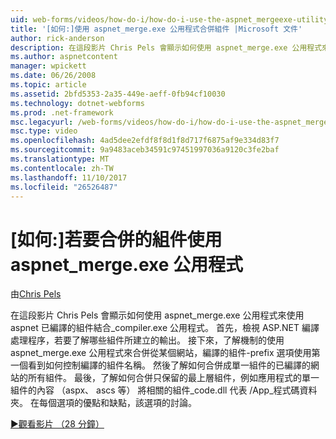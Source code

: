 ```yaml
---
uid: web-forms/videos/how-do-i/how-do-i-use-the-aspnet_mergeexe-utility-to-merge-assemblies
title: '[如何:]使用 aspnet_merge.exe 公用程式合併組件 |Microsoft 文件'
author: rick-anderson
description: 在這段影片 Chris Pels 會顯示如何使用 aspnet_merge.exe 公用程式來結合使用 aspnet_compiler.exe utilit 已編譯的組件...
ms.author: aspnetcontent
manager: wpickett
ms.date: 06/26/2008
ms.topic: article
ms.assetid: 2bfd5353-2a35-449e-aeff-0fb94cf10030
ms.technology: dotnet-webforms
ms.prod: .net-framework
msc.legacyurl: /web-forms/videos/how-do-i/how-do-i-use-the-aspnet_mergeexe-utility-to-merge-assemblies
msc.type: video
ms.openlocfilehash: 4ad5dee2efdf8f8d1f8d717f6875af9e334d83f7
ms.sourcegitcommit: 9a9483aceb34591c97451997036a9120c3fe2baf
ms.translationtype: MT
ms.contentlocale: zh-TW
ms.lasthandoff: 11/10/2017
ms.locfileid: "26526487"
---
```

<a name="how-do-i-use-the-aspnetmergeexe-utility-to-merge-assemblies"></a>[如何:]若要合併的組件使用 aspnet_merge.exe 公用程式
====================
由[Chris Pels](https://twitter.com/chrispels)

在這段影片 Chris Pels 會顯示如何使用 aspnet\_merge.exe 公用程式來使用 aspnet 已編譯的組件結合\_compiler.exe 公用程式。 首先，檢視 ASP.NET 編譯處理程序，若要了解哪些組件所建立的輸出。 接下來，了解機制的使用 aspnet\_merge.exe 公用程式來合併從某個網站，編譯的組件-prefix 選項使用第一個看到如何控制編譯的組件名稱。 然後了解如何合併成單一組件的已編譯的網站的所有組件。 最後，了解如何合併只保留的最上層組件，例如應用程式的單一組件的內容 （aspx、 ascs 等） 將相關的組件\_code.dll 代表 /App\_程式碼資料夾。 在每個選項的優點和缺點，該選項的討論。

[&#9654;觀看影片 （28 分鐘）](https://channel9.msdn.com/Blogs/ASP-NET-Site-Videos/how-do-i-use-the-aspnet_mergeexe-utility-to-merge-assemblies)
